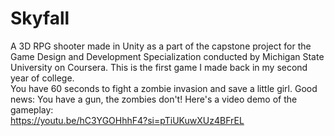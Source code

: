 # Skyfall
A 3D RPG shooter made in Unity as a part of the capstone project for the Game Design and Development Specialization conducted by Michigan State University on Coursera. This is the first game I made back in my second year of college.\
You have 60 seconds to fight a zombie invasion and save a little girl. Good news: You have a gun, the zombies don't! Here's a video demo of the gameplay:\
https://youtu.be/hC3YGOHhhF4?si=pTiUKuwXUz4BFrEL

